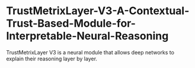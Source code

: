 # TrustMetrixLayer-V3-A-Contextual-Trust-Based-Module-for-Interpretable-Neural-Reasoning
TrustMetrixLayer V3 is a neural module that allows deep networks to explain their reasoning layer by layer.
